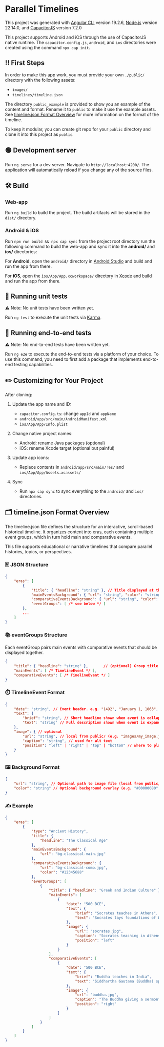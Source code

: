 # Parallel Timelines

This project was generated with [Angular CLI](https://github.com/angular/angular-cli) version 19.2.6, [Node.js](https://nodejs.org/en) version 22.14.0, and [CapacitorJS](https://capacitorjs.com/) version 7.2.0

This project supports Android and iOS through the use of CapacitorJS native runtime. The `capacitor.config.js`, `android`, and `ios` directories were created using the command `npx cap init`.

## ‼️ First Steps

In order to make this app work, you must provide your own `./public/` directory with the following assets:

- `images/`
- `timelines/timeline.json`

The directory `public_example` is provided to show you an example of the content and format. Rename it to `public` to make it use the example assets. See [timeline.json Format Overview](#-timelinejson-format-overview) for more information on the format of the timeline.

To keep it modular, you can create git repo for your `public` directory and clone it into this project as `public`.

## 🟢 Development server

Run `ng serve` for a dev server. Navigate to `http://localhost:4200/`. The application will automatically reload if you change any of the source files.

## 🛠️ Build

### Web-app

Run `ng build` to build the project. The build artifacts will be stored in the `dist/` directory.

### Android & iOS

Run `npm run build && npx cap sync` from the project root directory run the following command to build the web-app and sync it into the **android/** and **ios/** directories:

For **Android**, open the `android/` directory in [Android Studio](https://developer.android.com/studio) and build and run the app from there.

For **iOS**, open the `ios/App/App.xcworkspace/` directory in [Xcode](https://developer.apple.com/xcode/) and build and run the app from there.

## 🧪 Running unit tests

⚠️ Note: No unit tests have been written yet.

Run `ng test` to execute the unit tests via [Karma](https://karma-runner.github.io).

## 🧪 Running end-to-end tests

⚠️ Note: No end-to-end tests have been written yet.

Run `ng e2e` to execute the end-to-end tests via a platform of your choice. To use this command, you need to first add a package that implements end-to-end testing capabilities.

## ✏️ Customizing for Your Project

After cloning:

1. Update the app name and ID:

   - `capacitor.config.ts`: change `appId` and `appName`
   - `android/app/src/main/AndroidManifest.xml`
   - `ios/App/App/Info.plist`

2. Change native project names:

   - Android: rename Java packages (optional)
   - iOS: rename Xcode target (optional but painful)

3. Update app icons:

   - Replace contents in `android/app/src/main/res/` and `ios/App/App/Assets.xcassets/`

4. Sync

   - Run `npx cap sync` to sync everything to the `android/` and `ios/` directories.

## 🗂️ timeline.json Format Overview

The timeline.json file defines the structure for an interactive, scroll-based historical timeline. It organizes content into eras, each containing multiple event groups, which in turn hold main and comparative events.

This file supports educational or narrative timelines that compare parallel histories, topics, or perspectives.

### 🖹 JSON Structure
```json
{
    "eras": [
        {
            "title": { "headline": "string" }, // Title displayed at the top of the screen
            "mainEventsBackground": { "url": "string", "color": "string" }, // Background for main timeline
            "comparativeEventsBackground": { "url": "string", "color": "string" }, // Background for comparative timeline
            "eventGroups": [ /* see below */ ]
        },
        ...
    ]
}
```

### 📚 eventGroups Structure

Each eventGroup pairs main events with comparative events that should be displayed together.

```json
{
    "title": { "headline": "string" },       // (optional) Group title displayed above the events
    "mainEvents": [ /* TimelineEvent */ ],
    "comparativeEvents": [ /* TimelineEvent */ ]
}
```

### ⏱️ TimelineEvent Format
```json
{
    "date": "string", // Event header. e.g. "1492", "January 1, 1863", "1940-50", etc.
    "text": {
        "brief": "string", // Short headline shown when event is collapsed (optional)
        "text": "string" // Full description shown when event is expanded
    },
    "image": { // optional
        "url": "string", // local from public/ (e.g. "images/my_image.jpg") or hosted
        "caption": "string", // used for alt text
        "position": "left" | "right" | "top" | "bottom" // where to place the image relative to the event text
    }
}
```

### 🖼️ Background Format
```json
{
    "url": "string", // Optional path to image file (local from public/ or hosted)
    "color": "string" // Optional background overlay (e.g. "#00000080" for semi-transparent black)
}
```

### ✍️ Example
```json
{
    "eras": [
        {
            "type": "Ancient History",
            "title": {
                "headline": "The Classical Age"
            },
            "mainEventsBackground": {
                "url": "bg-classical-main.jpg"
            },
            "comparativeEventsBackground": {
                "url": "bg-classical-comp.jpg",
                "color": "#12345688"
            },
            "eventGroups": [
                {
                    "title": { "headline": "Greek and Indian Culture" },
                    "mainEvents": [
                        {
                            "date": "500 BCE",
                            "text": {
                                "brief": "Socrates teaches in Athens",
                                "text": "Socrates lays foundations of Western philosophy."
                            },
                            "image": {
                                "url": "socrates.jpg",
                                "caption": "Socrates teaching in Athens",
                                "position": "left"
                            }
                        }
                    ],
                    "comparativeEvents": [
                        {
                            "date": "500 BCE",
                            "text": {
                                "brief": "Buddha teaches in India",
                                "text": "Siddhartha Gautama (Buddha) spreads teachings in the Gangetic Plain."
                            },
                            "image": {
                                "url": "buddha.jpg",
                                "caption": "The Buddha giving a sermon",
                                "position": "right"
                            }
                        }
                    ]
                }
            ]
        }
    ]
}
```
